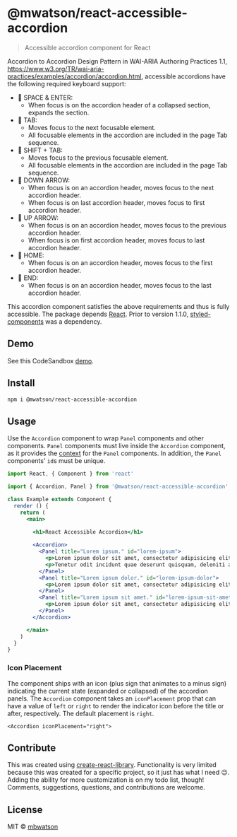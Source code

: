 # @mwatson/react-accessible-accordion

> Accessible accordion component for React

Accordion to Accordion Design Pattern in WAI-ARIA Authoring Practices 1.1,
https://www.w3.org/TR/wai-aria-practices/examples/accordion/accordion.html,
accessible accordions have the following required keyboard support:

- 🔑 SPACE & ENTER:
    + When focus is on the accordion header of a collapsed section, expands the section.
- 🔑 TAB:
    + Moves focus to the next focusable element.
    + All focusable elements in the accordion are included in the page Tab sequence.
- 🔑 SHIFT + TAB:
    + Moves focus to the previous focusable element.
    + All focusable elements in the accordion are included in the page Tab sequence.
- 🔑 DOWN ARROW:
    + When focus is on an accordion header, moves focus to the next accordion header.
    + When focus is on last accordion header, moves focus to first accordion header.
- 🔑 UP ARROW:
    + When focus is on an accordion header, moves focus to the previous accordion header.
    + When focus is on first accordion header, moves focus to last accordion header.
- 🔑 HOME:
    + When focus is on an accordion header, moves focus to the first accordion header.
- 🔑 END:
    + When focus is on an accordion header, moves focus to the last accordion header.

This accordion component satisfies the above requirements and thus is fully accessible. The package depends [React](https://reactjs.org/). Prior to version 1.1.0, [styled-components](https://styled-components.com/) was a dependency.

## Demo

See this CodeSandbox [demo](https://codesandbox.io/s/frosty-smoke-bqjbo).

## Install

```bash
npm i @mwatson/react-accessible-accordion
```

## Usage

Use the `Accordion` component to wrap `Panel` components and other components. `Panel` components must live inside the `Accordion` component, as it provides the [context](https://reactjs.org/docs/context.html) for the `Panel` components. In addition, the `Panel` components' `id`s must be unique.

```jsx
import React, { Component } from 'react'

import { Accordion, Panel } from '@mwatson/react-accessible-accordion'

class Example extends Component {
  render () {
    return (
      <main>
        
        <h1>React Accessible Accordion</h1>

        <Accordion>
          <Panel title="Lorem ipsum." id="lorem-ipsum">
            <p>Lorem ipsum dolor sit amet, consectetur adipisicing elit. Quod, quas nostrum facere non nobis.</p>
            <p>Tenetur odit incidunt quae deserunt quisquam, deleniti at maxime.</p>
          </Panel>
          <Panel title="Lorem ipsum dolor." id="lorem-ipsum-dolor">
            <p>Lorem ipsum dolor sit amet, consectetur adipisicing elit. Quibusdam nostrum nesciunt velit labore, iste quae et possimus veritatis error numquam quasi vel eos.</p>
          </Panel>
          <Panel title="Lorem ipsum sit amet." id="lorem-ipsum-sit-amet">
            <p>Lorem ipsum dolor sit amet, consectetur adipisicing elit. Consequuntur pariatur, expedita quos eaque deserunt facere reiciendis eligendi voluptatum asperiores, ullam voluptates! Officia numquam ea provident est, facere non repudiandae, sunt. Accusamus praesentium id quibusdam suscipit eius distinctio reprehenderit libero possimus a optio culpa aut quis quae, ipsa ratione nobis facere!</p>
          </Panel>
        </Accordion>

      </main>
    )
  }
}
```

### Icon Placement

The component ships with an icon (plus sign that animates to a minus sign) indicating the current state (expanded or collapsed) of the accordion panels. The `Accordion` component takes an `iconPlacement` prop that can have a value of `left` or `right` to render the indicator icon before the title or after, respectively. The default placement is `right`.

```
<Accordion iconPlacement="right">
```

## Contribute

This was created using [create-react-library](https://github.com/transitive-bullshit/create-react-library). Functionality is very limited because this was created for a specific project, so it just has what I need 😉. Adding the ability for more customization is on my todo list, though! Comments, suggestions, questions, and contributions are welcome.

## License

MIT © [mbwatson](https://github.com/mbwatson)
